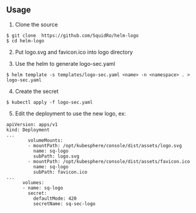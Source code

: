 ## Usage

1. Clone the source
```shell
$ git clone  https://github.com/SquidRo/helm-logo
$ cd helm-logo
```

2. Put logo.svg and favicon.ico into logo directory

3. Use the helm to generate logo-sec.yaml 
```shell
$ helm template -s templates/logo-sec.yaml <name> -n <namespace> . > logo-sec.yaml
```

4. Create the secret
```shell
$ kubectl apply -f logo-sec.yaml
```

5. Edit the deployment to use the new logo, ex:
```shell
apiVersion: apps/v1
kind: Deployment
...
        volumeMounts:
        - mountPath: /opt/kubesphere/console/dist/assets/logo.svg
          name: sq-logo
          subPath: logo.svg
        - mountPath: /opt/kubesphere/console/dist/assets/favicon.ico
          name: sq-logo
          subPath: favicon.ico
...
      volumes:
      - name: sq-logo
        secret:
          defaultMode: 420
          secretName: sq-sec-logo
```

